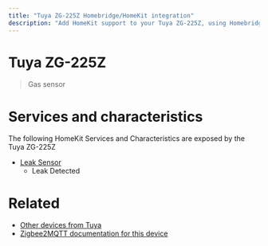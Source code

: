 ```yaml
---
title: "Tuya ZG-225Z Homebridge/HomeKit integration"
description: "Add HomeKit support to your Tuya ZG-225Z, using Homebridge, Zigbee2MQTT and homebridge-z2m."
---
```

<!---
This file has been GENERATED using src/docgen/docgen.ts
DO NOT EDIT THIS FILE MANUALLY!
-->
# Tuya ZG-225Z
> Gas sensor


# Services and characteristics
The following HomeKit Services and Characteristics are exposed by
the Tuya ZG-225Z

* [Leak Sensor](../../sensors.md)
  * Leak Detected


# Related
* [Other devices from Tuya](../index.md#tuya)
* [Zigbee2MQTT documentation for this device](https://www.zigbee2mqtt.io/devices/ZG-225Z.html)